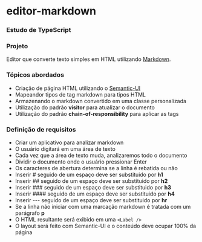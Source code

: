 # editor-markdown

### Estudo de TypeScript

### Projeto

Editor que converte texto simples em HTML utilizando [Markdown](https://pt.wikipedia.org/wiki/Markdown).

### Tópicos abordados

- Criação de página HTML utilizando o [Semantic-UI](https://semantic-ui.com/)
- Mapeandor tipos de tag markdown para tipos HTML
- Armazenando o markdown convertido em uma classe personalizada
- Utilização do padrão **visitor** para atualizar o documento
- Utilização do padrão **chain-of-responsibility** para aplicar as tags

### Definição de requisitos

- Criar um aplicativo para analizar markdown
- O usuário digitará em uma área de texto
- Cada vez que a área de texto muda, analizaremos todo o documento
- Dividir o documento onde o usuário pressionar Enter
- Os caracteres de abertura determina se a linha é rebatida ou não 
- Inserir # seguido de um espaço deve ser substituido por **h1**
- Inserir ## seguido de um espaço deve ser substituido por **h2**
- Inserir ### seguido de um espaço deve ser substituido por **h3**
- Inserir #### seguido de um espaço deve ser substituido por **h4**
- Inserir --- seguido de um espaço deve ser substituido por **hr**
- Se a linha não iniciar com uma marcação markdown é tratada com um parágrafo **p**
- O HTML resultante será exibido em uma ```<Label />```
- O layout será feito com Semantic-UI e o conteúdo deve ocupar 100% da página

